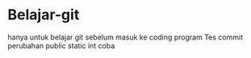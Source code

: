 # Belajar-git
hanya untuk belajar git sebelum masuk ke coding program
Tes commit perubahan
public static int coba
